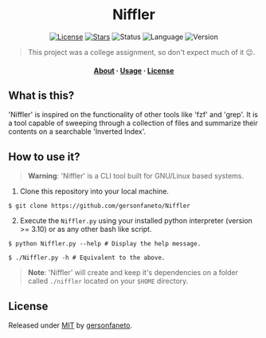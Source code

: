<h1 align="center">Niffler</h1>

<div align="center">

[![License](https://img.shields.io/github/license/gersonfaneto/Niffler?style=for-the-badge&logo=appveyor)](https://github.com/gersonfaneto/Niffler/blob/main/LICENSE)
[![Stars](https://img.shields.io/github/stars/gersonfaneto/Niffler?style=for-the-badge&logo=appveyor)](https://github.com/gersonfaneto/Niffler)
![Status](https://img.shields.io/static/v1?label=STATUS&message=FINISHED&color=green&style=for-the-badge)
![Language](https://img.shields.io/static/v1?label=LANGUAGE&message=Python&color=informational&style=for-the-badge)
![Version](https://img.shields.io/static/v1?label=VERSION&message=1.0&color=success&style=for-the-badge)

</div>

> This project was a college assignment, so don't expect much of it 😉.

<h4 align="center">
  <a href="#what-is-this%3F">About</a>
  ·
  <a href="#how-to-use-it%3F">Usage</a>
  ·
  <a href="#license">License</a>
</h4>

## What is this?

'Niffler' is inspired on the functionality of other tools like 'fzf' and 'grep'. It is a tool
capable of sweeping through a collection of files and summarize their contents on
a searchable 'Inverted Index'.

## How to use it?

> **Warning**: 'Niffler' is a CLI tool built for GNU/Linux based systems.

1. Clone this repository into your local machine.

```shell
$ git clone https://github.com/gersonfaneto/Niffler
```

2. Execute the `Niffler.py` using your installed python interpreter (version >= 3.10)
or as any other bash like script.

```shell
$ python Niffler.py --help # Display the help message.
```

```shell
$ ./Niffler.py -h # Equivalent to the above.
```

> **Note**: 'Niffler' will create and keep it's dependencies on a folder called 
> `./niffler` located on your `$HOME` directory.

## License

Released under [MIT](https://github.com/gersonfaneto/Niffler/blob/main/LICENSE) by [gersonfaneto](https://github.com/gersonfaneto).
